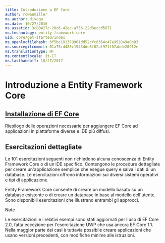 ```yaml
---
title: Introduzione a EF Core
author: rowanmiller
ms.author: divega
ms.date: 10/27/2016
ms.assetid: 3c88427c-20c6-42ec-a736-22d3eccd5071
ms.technology: entity-framework-core
uid: core/get-started/index
ms.openlocfilehash: 6f5bc101379961dd52cfc6354c47a952849a0b83
ms.sourcegitcommit: 01a75cd483c1943ddd6f82af971f07abde20912e
ms.translationtype: HT
ms.contentlocale: it-IT
ms.lasthandoff: 10/27/2017
---
```

# <a name="getting-started-with-entity-framework-core"></a>Introduzione a Entity Framework Core

## <a name="installing-ef-coreinstallindexmd"></a>[Installazione di EF Core](install/index.md)

Riepilogo delle operazioni necessarie per aggiungere EF Core ad applicazioni in piattaforme diverse e IDE più diffusi.

## <a name="step-by-step-tutorials"></a>Esercitazioni dettagliate

Le 101 esercitazioni seguenti non richiedono alcuna conoscenza di Entity Framework Core o di un IDE specifico. Contengono le procedure dettagliate per creare un'applicazione semplice che esegue query e salva i dati di un database. Le esercitazioni offrono informazioni sui diversi sistemi operativi e tipi di applicazione.

Entity Framework Core consente di creare un modello basato su un database esistente o di creare un database in base al modello dell'utente. Sono disponibili esercitazioni che illustrano entrambi gli approcci.

> [!NOTE]  
> Le esercitazioni e i relativi esempi sono stati aggiornati per l'uso di EF Core 2.0, fatta eccezione per l'esercitazione UWP che usa ancora EF Core 1.1. Nella maggior parte dei casi è tuttavia possibile creare applicazioni che usano versioni precedenti, con modifiche minime alle istruzioni. 
